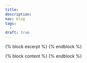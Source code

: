 ```yaml
---
title:
description:
nav: blog
tags:
  -
draft: true
---
```

{% block excerpt %}
{% endblock %}

{% block content %}
{% endblock %}

